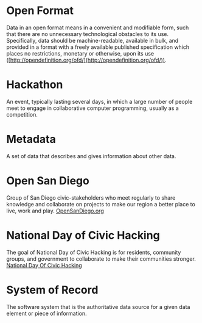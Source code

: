 # Open Format
Data in an open format means in a convenient and modifiable form, such that there are no unnecessary technological obstacles to its use.  Specifically, data should be machine-readable, available in bulk, and provided in a format with a freely available published specification which places no restrictions, monetary or otherwise, upon its use ([http://opendefinition.org/ofd/](http://opendefinition.org/ofd/)). 

# Hackathon
An event, typically lasting several days, in which a large number of people meet to engage in collaborative computer programming, usually as a competition.

# Metadata
A set of data that describes and gives information about other data.

# Open San Diego
Group of San Diego civic-stakeholders who meet regularly to share knowledge and collaborate on projects to make our region a better place to live, work and play. [OpenSanDiego.org](http://opensandiego.org/)

# National Day of Civic Hacking
The goal of National Day of Civic Hacking is for residents, community groups, and government to collaborate to make their communities stronger. [National Day Of Civic Hacking](http://hackforchange.org/about/)

# System of Record
The software system that is the authoritative data source for a given data element or piece of information.